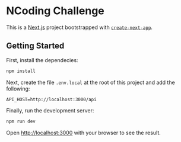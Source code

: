 # NCoding Challenge

This is a [Next.js](https://nextjs.org/) project bootstrapped with [`create-next-app`](https://github.com/vercel/next.js/tree/canary/packages/create-next-app).

## Getting Started

First, install the dependecies:

```bash
npm install
```

Next, create the file `.env.local` at the root of this project and add the following:

```env
API_HOST=http://localhost:3000/api
```

Finally, run the development server:

```bash
npm run dev
```

Open [http://localhost:3000](http://localhost:3000) with your browser to see the result.
